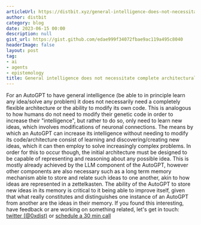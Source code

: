 ```yaml
---
articleUrl: https://distbit.xyz/general-intelligence-does-not-necessitate-complete-architectural-flexibility
author: distbit
category: blog
date: 2023-06-15 00:00
description: null
gist_url: https://gist.github.com/edae999f34072fbae9ac119a495c8040
headerImage: false
layout: post
tag:
- ai
- agents
- epistemology
title: General intelligence does not necessitate complete architectural flexibility
---
```


For an AutoGPT to have general intelligence (be able to in principle learn any idea/solve any problem) it does not necessarily need a completely flexible architecture or the ability to modify its own code.  This is analogous to how humans do not need to modify their genetic code in order to increase their "intelligence", but rather to do so, only need to learn new ideas, which involves modifications of neuronal connections.  The means by which an AutoGPT can increase its intelligence without needing to modify its code/architecture consist of learning and discovering/creating new ideas, which it can then employ to solve increasingly complex problems.  In order for this to occur though, the initial architecture must be designed to be capable of representing and reasoning about any possible idea. This is mostly already achieved by the LLM component of the AutoGPT, however other components are also necessary such as a long term memory mechanism able to store and relate such ideas to one another, akin to how ideas are represented in a zettelkasten.  The ability of the AutoGPT to store new ideas in its memory is critical to it being able to improve itself, given that what really constitutes and distinguishes one instance of an AutoGPT from another are the ideas in their memory.  If you found this interesting, have feedback or are working on something related, let's get in touch: [twitter (@0xdist)](https://twitter.com/0xdist) or [schedule a 30 min call](https://cal.com/distbit/30min)